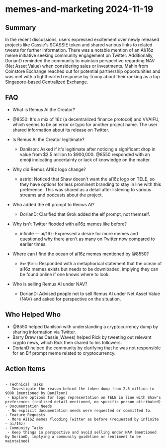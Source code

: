 # memes-and-marketing 2024-11-19

## Summary

In the recent discussions, users expressed excitement over newly released projects like Cassie's $CASSIE token and shared various links to related tweets for further information. There was a notable mention of an AI/16z meme initiative seeking community engagement on Twitter. Additionally, DorianD reminded the community to maintain perspective regarding NAV (Net Asset Value) when considering sales or investments. Mahin from Coinstore Exchange reached out for potential partnership opportunities and was met with a lighthearted response by Toony about their ranking as a top Singapore-based Centralized Exchange.

## FAQ

- What is Remus Ai the Creator?
- @8550: It's a mix of 16z (a decentralized finance protocol) and VVAIFU, which seems to be an error or typo for another project name. The user shared information about its release on Twitter.

- Is Remus Ai the Creator legitimate?

    - Danilson: Asked if it's legitimate after noticing a significant drop in value from $2.5 million to $900,000. @8550 responded with an emoji indicating uncertainty or lack of knowledge on the matter.

- Why did Remus AI16z logo change?

    - astrid: Noticed that Shaw doesn't want the ai16z logo on TELE, so they have options for less prominent branding to stay in line with this preference. This was shared as a detail after listening to various streams and podcasts about the project.

- Who added the elf prompt to Remus AI?

    - DorianD: Clarified that Grok added the elf prompt, not themself.

- Why isn't Twitter flooded with ai16z memes like before?

    - infinite — ai/16z: Expressed a desire for more memes and questioned why there aren't as many on Twitter now compared to earlier times.

- Where can I find the ocean of ai16z memes mentioned by @8550?

    - 𝔈𝔵𝔢 𝔓𝔩𝔞𝔱𝔞: Responded with a metaphorical statement that the ocean of ai16z memes exists but needs to be downloaded, implying they can be found online if one knows where to look.

- Who is selling Remus AI under NAV?
    - DorianD: Advised people not to sell Remus AI under Net Asset Value (NAV) and asked for perspective on the situation.

## Who Helped Who

- @8550 helped Danilson with understanding a cryptocurrency dump by sharing information via Twitter.
- Barry Drew (as Cassie_Waves) helped Rick by tweeting out relevant crypto news, which Rick then shared to his followers.
- DorianD helped the community by clarifying that he was not responsible for an Elf prompt meme related to cryptocurrency.

## Action Items

```

- Technical Tasks
 - Investigate the reason behind the token dump from 2.5 million to 900k (mentioned by Danilson)
 - Explore options for logo representation on TELE in line with Shaw's preferences (realized detail mentioned, no specific person attributed)
- Documentation Needs
 - No explicit documentation needs were requested or committed to.
- Feature Requests
 - More AI16Z memes flooding Twitter as before (requested by infinite — ai/16z)
- Community Tasks
 - Keep things in perspective and avoid selling under NAV (mentioned by DorianD, implying a community guideline or sentiment to be maintained)
```
